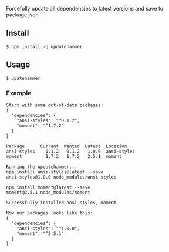Forcefully update all dependencies to latest versions and save to package.json

## Install

	$ npm install -g updatehammer

## Usage

	$ upatehammer

### Example

	Start with some out-of-date packages:
	{
	  "dependencies": {
	    "ansi-styles": "^0.1.2",
	    "moment": "^1.7.2"
	  }
	}

	Package      Current  Wanted  Latest  Location
	ansi-styles    0.1.2   0.1.2   1.0.0  ansi-styles
	moment         1.7.2   1.7.2   2.5.1  moment

	Running the updatehammer...
	npm install ansi-styles@latest --save
	ansi-styles@1.0.0 node_modules/ansi-styles

	npm install moment@latest --save
	moment@2.5.1 node_modules/moment

	Successfully installed ansi-styles, moment

	Now our packages looks like this:
	{
	  "dependencies": {
	    "ansi-styles": "^1.0.0",
	    "moment": "^2.5.1"
	  }
	}
